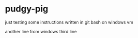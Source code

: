 # pudgy-pig
just testing some instructions
written in git bash on windows vm


another line from windows
third line
